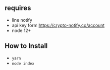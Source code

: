 ## requires ##
- line notify
- api key form https://crypto-notify.co/account
- node 12+

## How to Install ##
- `yarn`
- `node index`